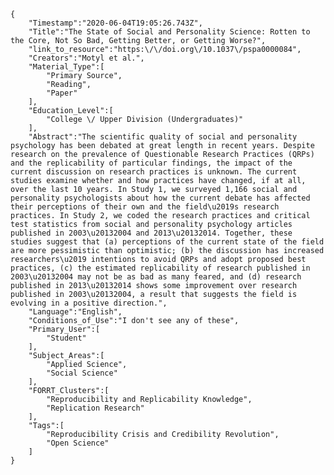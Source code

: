 
    {
        "Timestamp":"2020-06-04T19:05:26.743Z",
        "Title":"The State of Social and Personality Science: Rotten to the Core, Not So Bad, Getting Better, or Getting Worse?",
        "link_to_resource":"https:\/\/doi.org\/10.1037\/pspa0000084",
        "Creators":"Motyl et al.",
        "Material_Type":[
            "Primary Source",
            "Reading",
            "Paper"
        ],
        "Education_Level":[
            "College \/ Upper Division (Undergraduates)"
        ],
        "Abstract":"The scientific quality of social and personality psychology has been debated at great length in recent years. Despite research on the prevalence of Questionable Research Practices (QRPs) and the replicability of particular findings, the impact of the current discussion on research practices is unknown. The current studies examine whether and how practices have changed, if at all, over the last 10 years. In Study 1, we surveyed 1,166 social and personality psychologists about how the current debate has affected their perceptions of their own and the field\u2019s research practices. In Study 2, we coded the research practices and critical test statistics from social and personality psychology articles published in 2003\u20132004 and 2013\u20132014. Together, these studies suggest that (a) perceptions of the current state of the field are more pessimistic than optimistic; (b) the discussion has increased researchers\u2019 intentions to avoid QRPs and adopt proposed best practices, (c) the estimated replicability of research published in 2003\u20132004 may not be as bad as many feared, and (d) research published in 2013\u20132014 shows some improvement over research published in 2003\u20132004, a result that suggests the field is evolving in a positive direction.",
        "Language":"English",
        "Conditions_of_Use":"I don't see any of these",
        "Primary_User":[
            "Student"
        ],
        "Subject_Areas":[
            "Applied Science",
            "Social Science"
        ],
        "FORRT_Clusters":[
            "Reproducibility and Replicability Knowledge",
            "Replication Research"
        ],
        "Tags":[
            "Reproducibility Crisis and Credibility Revolution",
            "Open Science"
        ]
    }
